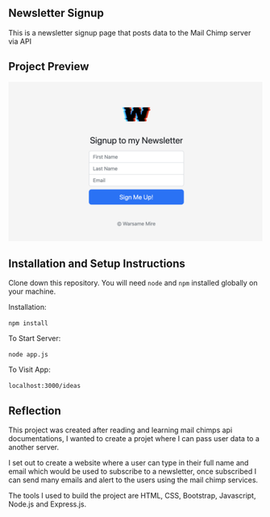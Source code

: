 ## Newsletter Signup

This is a newsletter signup page that posts data to the Mail Chimp server via API

## Project Preview

![Screenshot](Newsletter-Signup-Screen-Shot.png)

## Installation and Setup Instructions

Clone down this repository. You will need `node` and `npm` installed globally on your machine.  

Installation:

`npm install`

To Start Server:

`node app.js`
 
To Visit App:

`localhost:3000/ideas`  

## Reflection

This project was created after reading and learning mail chimps api documentations, I wanted to create a projet where I can pass user data to a another server.

I set out to create a website where a user can type in their full name and email which would be used to subscribe to a newsletter, once subscribed I can send many emails and alert to the users using the mail chimp services.

The tools I used to build the project are HTML, CSS, Bootstrap, Javascript, Node.js and Express.js.
